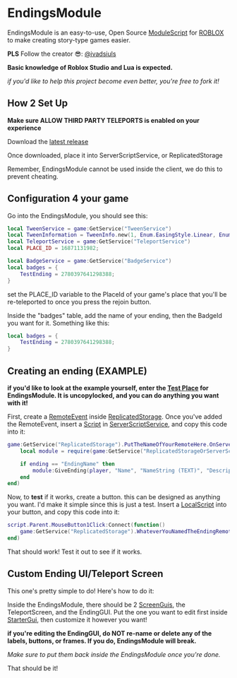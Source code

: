 # EndingsModule
EndingsModule is an easy-to-use, Open Source [ModuleScript](https://create.roblox.com/docs/reference/engine/classes/ModuleScript) for [ROBLOX](https://roblox.com/) to make creating story-type games easier.

**PLS** Follow the creator 😎: [@ivadsiuls](https://www.roblox.com/users/5048508312/profile)


**Basic knowledge of Roblox Studio and Lua is expected.**

*if you'd like to help this project become even better, you're free to fork it!*

## How 2 Set Up

**Make sure ALLOW THIRD PARTY TELEPORTS is enabled on your experience**

Download the [latest release](https://github.com/ivadsiuls/EndingsModule/releases)

Once downloaded, place it into ServerScriptService, or ReplicatedStorage

Remember, EndingsModule cannot be used inside the client, we do this to prevent cheating.

## Configuration 4 your game

Go into the EndingsModule, you should see this:

```lua
local TweenService = game:GetService("TweenService")
local TweenInformation = TweenInfo.new(1, Enum.EasingStyle.Linear, Enum.EasingDirection.Out, 0, false, 0)
local TeleportService = game:GetService("TeleportService")
local PLACE_ID = 16871131982;

local BadgeService = game:GetService("BadgeService")
local badges = {
	TestEnding = 2780397641298388;
}
```

set the PLACE_ID variable to the PlaceId of your game's place that you'll be re-teleported to once you press the rejoin button.

Inside the "badges" table, add the name of your ending, then the BadgeId you want for it. Something like this:

```lua
local badges = {
	TestEnding = 2780397641298388;
}
```



## Creating an ending (EXAMPLE)

**if you'd like to look at the example yourself, enter the [Test Place](https://www.roblox.com/games/16871131982/EndingModule-Test-Place) for EndingsModule. It is uncopylocked, and you can do anything you want with it!**

First, create a [RemoteEvent](https://create.roblox.com/docs/reference/engine/classes/RemoteEvent) inside [ReplicatedStorage](https://create.roblox.com/docs/reference/engine/classes/ReplicatedStorage).
Once you've added  the RemoteEvent, insert a [Script](https://create.roblox.com/docs/reference/engine/classes/Script) in [ServerScriptService](https://create.roblox.com/docs/reference/engine/classes/ServerScriptService), and copy this code into it:

```lua
game:GetService("ReplicatedStorage").PutTheNameOfYourRemoteHere.OnServerEvent:Connect(function(player, ending)
	local module = require(game:GetService("ReplicatedStorageOrServerScriptService"):FindFirstChild("WhateverYouNamedEndingModuleAs"))

	if ending == "EndingName" then
		module:GiveEnding(player, "Name", "NameString (TEXT)", "Description", "hint (OPTIONAL)")
	end
end)
```

Now, to **test** if it works, create a button. this can be designed as anything you want. I'd make it simple since this is just a test.
Insert a [LocalScript](https://create.roblox.com/docs/reference/engine/classes/LocalScript) into your button, and copy this code into it:

```lua
script.Parent.MouseButton1Click:Connect(function()
	game:GetService("ReplicatedStorage").WhateverYouNamedTheEndingRemoteAs:FireServer("EndingName")
end)
```
That should work! Test it out to see if it works.

## Custom Ending UI/Teleport Screen

This one's pretty simple to do! Here's how to do it:

Inside the EndingsModule, there should be 2 [ScreenGuis](https://create.roblox.com/docs/reference/engine/classes/ScreenGui), the TeleportScreen, and the EndingGUI.
Put the one you want to edit first inside [StarterGui](https://create.roblox.com/docs/reference/engine/classes/StarterGui), then customize it however you want!

**if you're editing the EndingGUI, do NOT re-name or delete any of the labels, buttons, or frames. If you do, EndingsModule will break.**

*Make sure to put them back inside the EndingsModule once you're done.*

That should be it!


